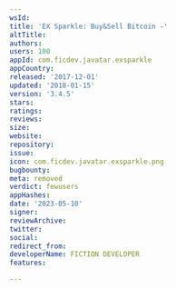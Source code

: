 ```yaml
---
wsId: 
title: 'EX Sparkle: Buy&Sell Bitcoin -'
altTitle: 
authors: 
users: 100
appId: com.ficdev.javatar.exsparkle
appCountry: 
released: '2017-12-01'
updated: '2018-01-15'
version: '3.4.5'
stars: 
ratings: 
reviews: 
size: 
website: 
repository: 
issue: 
icon: com.ficdev.javatar.exsparkle.png
bugbounty: 
meta: removed
verdict: fewusers
appHashes: 
date: '2023-05-10'
signer: 
reviewArchive: 
twitter: 
social: 
redirect_from: 
developerName: FICTION DEVELOPER
features: 

---
```


